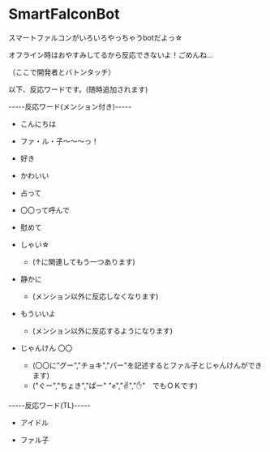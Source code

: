 # SmartFalconBot
スマートファルコンがいろいろやっちゃうbotだよっ☆

オフライン時はおやすみしてるから反応できないよ！ごめんね...

（ここで開発者とバトンタッチ）

以下、反応ワードです。(随時追加されます)

-----反応ワード(メンション付き)-----

- こんにちは

- ファ・ル・子～～～っ！

- 好き

- かわいい

- 占って

- 〇〇って呼んで

- 慰めて

- しゃい☆
  - (↑に関連してもう一つあります)

- 静かに
  - (メンション以外に反応しなくなります) 
  
- もういいよ
  - (メンション以外に反応するようになります) 
  
- じゃんけん 〇〇
  - (〇〇に”グー”,"チョキ","パー"を記述するとファル子とじゃんけんができます)
  - ("ぐー","ちょき","ぱー" "✊","✌","✋"　でもＯＫです)

-----反応ワード(TL)-----

- アイドル

- ファル子
